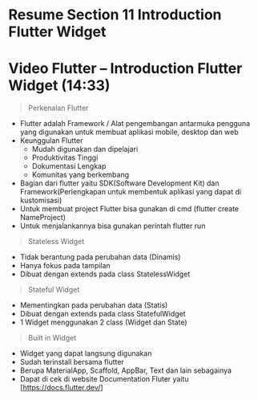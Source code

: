 # Resume Section 11 Introduction Flutter Widget
# Video Flutter – Introduction Flutter Widget (14:33)

> Perkenalan Flutter
- Flutter adalah Framework / Alat pengembangan antarmuka pengguna yang digunakan untuk membuat aplikasi mobile, desktop dan web
- Keunggulan Flutter
    - Mudah digunakan dan dipelajari
    - Produktivitas Tinggi
    - Dokumentasi Lengkap
    - Komunitas yang berkembang
- Bagian dari flutter yaitu SDK(Software Development Kit) dan Framework(Perlengkapan untuk membentuk aplikasi yang dapat di kustomisasi)
- Untuk membuat project Flutter bisa gunakan di cmd (flutter create NameProject)
- Untuk menjalankannya bisa gunakan perintah flutter run

> Stateless Widget
- Tidak berantung pada perubahan data (Dinamis)
- Hanya fokus pada tampilan
- Dibuat dengan extends pada class StatelessWidget

> Stateful Widget
- Mementingkan pada perubahan data (Statis)
- Dibuat dengan extends pada class StatefulWidget
- 1 Widget menggunakan 2 class (Widget dan State)

> Built in Widget
- Widget yang dapat langsung digunakan
- Sudah terinstall bersama flutter
- Berupa MaterialApp, Scaffold, AppBar, Text dan lain sebagainya
- Dapat di cek di website Documentation Fluter yaitu [https://docs.flutter.dev/]